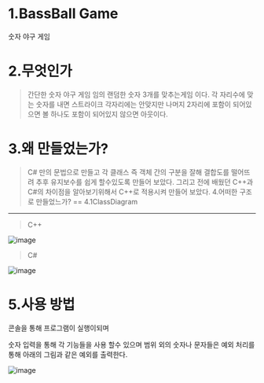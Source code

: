 1.BassBall Game
==
숫자 야구 게임

2.무엇인가
=
>간단한 숫자 야구 게임
>임의 랜덤한 숫자 3개를 맞추는게임 이다. 각 자리수에 맞는 숫자를 내면 스트라이크 각자리에는 안맞지만 나머지 2자리에 포함이 되어있으면 볼
 하나도 포함이 되어있지 않으면 아웃이다.
 
3.왜 만들었는가?
 ==
>C# 만의 문법으로 만들고 각 클래스 즉 객체 간의 구분을 잘해 결합도를 떨어뜨려 추후 유지보수를 쉽게 할수있도록 만들어 보았다.
>그리고 전에 배웠던 C++과 C#의 차이점을 알아보기위해서 C++로 적용시켜 만들어 보았다.
4.어떠한 구조로 만들었느가?
==
4.1ClassDiagram
------------
>C++

![image](https://user-images.githubusercontent.com/49605999/62817471-71b71300-bb72-11e9-9367-d1ac94ba33e2.png)

>C#

![image](https://user-images.githubusercontent.com/49605999/62817493-be9ae980-bb72-11e9-8271-32a1adeddae0.png)


5.사용 방법
==

콘솔을 통해 프로그램이 실행이되며

숫자 입력을 통해 각 기능들을 사용 할수 있으며
범위 외의 숫자나 문자들은 예외 처리를 통해 아래의 그림과 같은 예외를 출력한다.

![image](https://user-images.githubusercontent.com/49605999/62817376-7ed30280-bb70-11e9-967d-10dbd6a42eeb.png)




